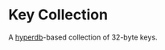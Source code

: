 # Key Collection

A [hyperdb](https://github.com/holepunchto/hyperdb)-based collection of 32-byte keys.
